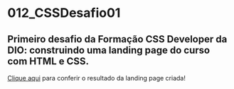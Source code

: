 # 012_CSSDesafio01
## Primeiro desafio da Formação CSS Developer da DIO: construindo uma landing page do curso com HTML e CSS.

[Clique aqui](https://esdras-alves.github.io/012_CSSDesafio01/) para conferir o resultado da landing page criada!
